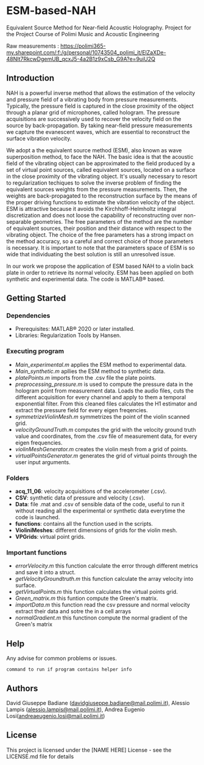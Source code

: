 # ESM-based-NAH
Equivalent Source Method for Near-field Acoustic Holography. Project for the Project Course of Polimi Music and Acoustic Engineering

Raw measurements : https://polimi365-my.sharepoint.com/:f:/g/personal/10743504_polimi_it/ElZaXDe-48NIt7RkcwDgemUB_qcxJ5-4a2B1z9xCsb_G9A?e=9uiU2Q

## Introduction

NAH is a powerful inverse method that allows the estimation of the velocity and pressure field of a vibrating body from pressure measurements. Typically, the pressure field is captured in the close proximity of the object through a planar grid of microphones, called hologram. The pressure acquisitions are successively used to recover the velocity field on the source by back-propagation. By taking near-field pressure measurements we capture the evanescent waves, which are essential to reconstruct the surface vibration velocity.

We adopt a  the equivalent source method (ESM), also known as wave superposition method, to face the NAH. The basic idea is that the acoustic field of the vibrating object can be approximated to the field produced by a set of virtual point sources, called equivalent sources, located on a surface in the close proximity of the vibrating object. It's usually necessary to resort to regularization techiques to solve the inverse problem of finding the equivalent sources weights from the pressure measurements. Then, the weights are back-propagated to the reconstruction surface by the means of the proper driving functions to estimate the vibration velocity of the object. ESM is attractive because it avoids the Kirchhoff-Helmholtz integral discretization and does not loose the capability of reconstructing over non-separable geometries. The free parameters of the method are the number of equivalent sources, their position and their distance with respect to the vibrating object. The choice of the free parameters has a strong impact on the method accuracy, so a careful and correct choice of those parameters is necessary. It is important to note that the parameters space of ESM is so wide that individuating the best solution is still an unresolved issue. 

In our work we propose the application of ESM based NAH to a violin back plate in order to retrieve its normal velocity. ESM has been applied on both synthetic and experimental data. The code is MATLAB® based.


## Getting Started

### Dependencies

* Prerequisites: MATLAB® 2020 or later installed.
* Libraries: Regularization Tools by Hansen.

### Executing program

* *Main_experimental.m* applies the ESM method to experimental data.
* *Main_synthetic.m* apllies the ESM method to synthetic data.
* *platePoints.m* imports from the .csv file the plate points.
* *preprocessing_pressure.m* is used to compute the pressure data in the hologram point from measurement data. Loads the audio files, cuts the different acquisition for every channel and apply to them a temporal exponential filter. From this cleaned files calculates the H1 estimator and extract the pressure field for every eigen freqencies.
* *symmetrizeViolinMesh.m* symmetrizes the point of the violin scanned grid.
* *velocityGroundTruth.m* computes the grid with the velocity ground truth value and coordinates, from the .csv file of measurement data, for every eigen frequencies.
* *violinMeshGenerator.m* creates the violin mesh from a grid of points.
* *virtualPointsGenerator.m* generates the grid of virtual points through the user input arguments.

### Folders
* **acq_11_06**: velocity acquisitions of the accelerometer (.csv).
* **CSV**: synthetic data of pressure and velocity (.csv).
* **Data**: file .mat and .csv of sensible data of the code, useful to run it without reading all the experimental or synthetic data everytime the code is launched.
* **functions**: contains all the function used in the scripts.
* **VioliniMeshes**: different dimensions of grids for the violin mesh.
* **VPGrids**: virtual point grids.

### Important functions
* *errorVelocity.m* this function calculate the error through different metrics and save it into a struct.
* *getVelocityGroundtruth.m* this function calculate the array velocity into surface.
* *getVirtualPoints.m* this function calculates the virtual points grid.
* *Green_matrix.m* this funtion compute the Green's matrix.
* *importData.m* this function read the csv pressure and normal velocity extract their data and sotre the in a cell arrays
* *normalGradient.m* this functinon compute the normal gradient of the Green's matrix

## Help

Any advise for common problems or issues.
```
command to run if program contains helper info
```

## Authors

David Giuseppe Badiane (davidgiuseppe.badiane@mail.polimi.it), Alessio Lampis (alessio.lampis@mail.polimi.it), Andrea Eugenio Losi(andreaeugenio.losi@mail.polimi.it)


## License

This project is licensed under the [NAME HERE] License - see the LICENSE.md file for details
